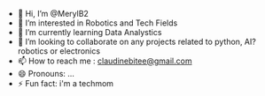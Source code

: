 - 👋 Hi, I’m @MerylB2
- 👀 I’m interested in Robotics and Tech Fields
- 🌱 I’m currently learning Data Analystics
- 💞️ I’m looking to collaborate on any projects related to python, AI? robotics or electronics
- 📫 How to reach me : claudinebitee@gmail.com
- 😄 Pronouns: ...
- ⚡ Fun fact: i'm a techmom

<!---
MerylB2/MerylB2 is a ✨ special ✨ repository because its `README.md` (this file) appears on your GitHub profile.
You can click the Preview link to take a look at your changes.
--->

